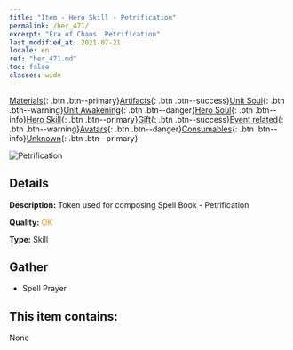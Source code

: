 ```yaml
---
title: "Item - Hero Skill - Petrification"
permalink: /her_471/
excerpt: "Era of Chaos  Petrification"
last_modified_at: 2021-07-21
locale: en
ref: "her_471.md"
toc: false
classes: wide
---
```

 [Materials](/Items/){: .btn .btn--primary}[Artifacts](/Items/Artifacts/){: .btn .btn--success}[Unit Soul](/Items/UnitSoul/){: .btn .btn--warning}[Unit Awakening](/Items/UnitAwakening/){: .btn .btn--danger}[Hero Soul](/Items/HeroSoul/){: .btn .btn--info}[Hero Skill](/Items/HeroSkill/){: .btn .btn--primary}[Gift](/Items/Gift/){: .btn .btn--success}[Event related](/Items/Events/){: .btn .btn--warning}[Avatars](/Items/Avatars/){: .btn .btn--danger}[Consumables](/Items/Consumables/){: .btn .btn--info}[Unknown](/Items/Unknown/){: .btn .btn--primary}

 ![Petrification](/images/t/ps_shihuadafa.png)

## Details
 **Description:** Token used for composing Spell Book - Petrification

 **Quality:** <span style="color: #FF8C00">OK</span>

 **Type:** Skill

## Gather

*    Spell Prayer 

## This item contains:

  None

